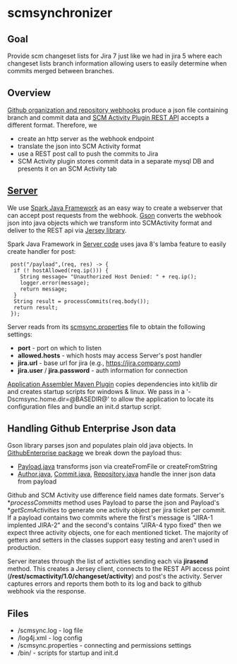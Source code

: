 # scmsynchronizer

## Goal
Provide scm changeset lists for Jira 7 just like we had in jira 5 where each changeset lists branch information allowing users to easily determine when commits merged between branches.

## Overview
[Github organization and repository webhooks](https://developer.github.com/v3/repos/hooks/) produce a json file containing branch and commit data and [SCM Activity Plugin REST API](https://github.com/scmenthusiast/jira-scm-activity-plugin/wiki/JIRA-SCM-Activity-Plugin-REST-API) accepts a different format.  Therefore, we 
* create an http server as the webhook endpoint
* translate the json into SCM Activity format
* use a REST post call to push the commits to Jira
* SCM Activity plugin stores commit data in a separate mysql DB and presents it on an SCM Activity tab


## [Server](https://github.com/attivio/scmsynchronizer/blob/master/src/main/java/com/attivio/releng/scmsync/Server.java)
We use [Spark Java Framework](http://sparkjava.com/documentation.html) as an easy way to create a webserver that can accept post requests from the webhook.  [Gson](https://github.com/google/gson) converts the webhook json into java objects which we transform into SCMActivity format and deliver to the REST api via [Jersey library](https://jersey.java.net/).  

Spark Java Framework in [Server code](https://github.com/attivio/scmsynchronizer/blob/master/src/main/java/com/attivio/releng/scmsync/Server.java) uses java 8's lamba feature to easily create handler for post:


     post("/payload",(req, res) -> {
      if (! hostAllowed(req.ip())) {
        String message= "Unauthorized Host Denied: " + req.ip();
        logger.error(message);
        return message;
      }
      String result = processCommits(req.body());
      return result;
     });

Server reads from its [scmsync.properties](https://github.com/attivio/scmsynchronizer/blob/master/src/main/resources/scmsync.properties) file to obtain the following settings:
* **port** - port on which to listen
* **allowed.hosts** - which hosts may access Server's post handler
* **jira.url** - base url for jira (e.g., https://jira.company.com)
* **jira.user** / **jira.password** - auth information for connection

[Application Assembler Maven Plugin](http://www.mojohaus.org/appassembler/appassembler-maven-plugin/) copies dependencies into kit/lib dir and creates startup scripts for windows & linux.  We pass in a '-Dscmsync.home.dir=@BASEDIR@' to allow the application to locate its configuration files and bundle an init.d startup script.

## Handling Github Enterprise Json data

Gson library parses json and populates plain old java objects.  In [GithubEnterprise package](https://github.com/attivio/scmsynchronizer/tree/master/src/main/java/com/attivio/releng/scmsync/GithubEnterprise) we break down the payload thus:
* [Payload.java](https://github.com/attivio/scmsynchronizer/blob/master/src/main/java/com/attivio/releng/scmsync/GithubEnterprise/Payload.java) transforms json via createFromFile or createFromString
* [Author.java](https://github.com/attivio/scmsynchronizer/blob/master/src/main/java/com/attivio/releng/scmsync/GithubEnterprise/Author.java), [Commit.java](https://github.com/attivio/scmsynchronizer/blob/master/src/main/java/com/attivio/releng/scmsync/GithubEnterprise/Commit.java), [Repository.java](https://github.com/attivio/scmsynchronizer/blob/master/src/main/java/com/attivio/releng/scmsync/GithubEnterprise/Repository.java) handle the inner json data from payload

Github and SCM Activity use difference field names date formats.  Server's **processCommitts* method uses Payload to parse the json and Payload's **getScmActivities* to generate one activity object per jira ticket per commit.  If a payload contains two commits where the first's message is "JIRA-1 implented JIRA-2" and the second's contains "JIRA-4 typo fixed" then we expect three activity objects, one for each mentioned ticket.  The majority of getters and setters in the classes support easy testing and aren't used in production.

Server iterates through the list of activities sending each via **jirasend** method.  This creates a Jersey client, connects to the REST API access point (**/rest/scmactivity/1.0/changeset/activity**) and post's the activity.   Server captures errors and reports them both to its log and back to github webhook via the response.

## Files
* <install dir>/scmsync.log - log file
* <install dir>/log4j.xml - log config
* <instal dir>/scmsync.properties - connecting and permissions settings
* <install dir>/bin/  - scripts for startup and init.d